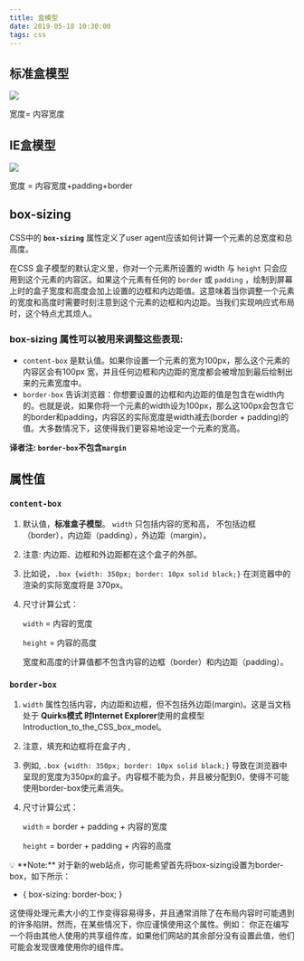 ```yaml
---
title: 盒模型
date: 2019-05-18 10:30:00
tags: css
---
```

## 标准盒模型

![](https://s2.loli.net/2023/08/29/hH1Tblzj9S6ruEB.png)

宽度= 内容宽度

## IE盒模型

![](https://s2.loli.net/2023/08/29/Cc2MGN9moRJBatr.png)

宽度 = 内容宽度+padding+border



## box-sizing

CSS中的 **`box-sizing`** 属性定义了user agent应该如何计算一个元素的总宽度和总高度。

在CSS 盒子模型的默认定义里，你对一个元素所设置的 width 与 `height` 只会应用到这个元素的内容区。如果这个元素有任何的 `border` 或 `padding` ，绘制到屏幕上时的盒子宽度和高度会加上设置的边框和内边距值。这意味着当你调整一个元素的宽度和高度时需要时刻注意到这个元素的边框和内边距。当我们实现响应式布局时，这个特点尤其烦人。

### box-sizing 属性可以被用来调整这些表现:

- `content-box` 是默认值。如果你设置一个元素的宽为100px，那么这个元素的内容区会有100px 宽，并且任何边框和内边距的宽度都会被增加到最后绘制出来的元素宽度中。
- `border-box` 告诉浏览器：你想要设置的边框和内边距的值是包含在width内的。也就是说，如果你将一个元素的width设为100px，那么这100px会包含它的border和padding，内容区的实际宽度是width减去(border + padding)的值。大多数情况下，这使得我们更容易地设定一个元素的宽高。

**译者注: `border-box`不包含`margin`**

## 属性值
### `content-box`

1. 默认值，**标准盒子模型**。 `width` 只包括内容的宽和高， 不包括边框（border），内边距（padding），外边距（margin）。
2. 注意: 内边距、边框和外边距都在这个盒子的外部。 
3. 比如说，`.box {width: 350px; border: 10px solid black;}` 在浏览器中的渲染的实际宽度将是 370px。  
4. 尺寸计算公式： 
    
    `width` = 内容的宽度 
    
    `height` = 内容的高度 
    
    宽度和高度的计算值都不包含内容的边框（border）和内边距（padding）。
### `border-box`

1.  `width` 属性包括内容，内边距和边框，但不包括外边距(margin)。这是当文档处于 **Quirks模式 时Internet Explorer**使用的盒模型Introduction_to_the_CSS_box_model。
2. 注意，填充和边框将在盒子内 , 
3. 例如, `.box {width: 350px; border: 10px solid black;}` 导致在浏览器中呈现的宽度为350px的盒子。内容框不能为负，并且被分配到0，使得不可能使用border-box使元素消失。  
4. 尺寸计算公式： 
    
    `width` = border + padding + 内容的宽度 
    
    `height` = border + padding + 内容的高度
<aside>
💡 **Note:** 对于新的web站点，你可能希望首先将box-sizing设置为border-box，如下所示：

- { box-sizing: border-box; }

这使得处理元素大小的工作变得容易得多，并且通常消除了在布局内容时可能遇到的许多陷阱。然而，在某些情况下，你应谨慎使用这个属性。例如： 你正在编写一个将由其他人使用的共享组件库，如果他们网站的其余部分没有设置此值，他们可能会发现很难使用你的组件库。

</aside>